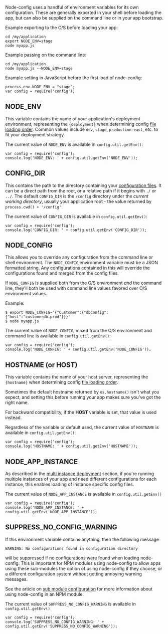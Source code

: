 Node-config uses a handful of environment variables for its own configuration.  These are generally exported in your shell before loading the app, but can also be supplied on the command line or in your app bootstrap.

Example exporting to the O/S before loading your app:
```
cd /my/application
export NODE_ENV=stage
node myapp.js
```

Example passing on the command line:
```
cd /my/application
node myapp.js --NODE_ENV=stage
```

Example setting in JavaScript before the first load of node-config:
```
process.env.NODE_ENV = "stage";
var config = require('config');
```

## NODE_ENV

This variable contains the name of your application's deployment environment, representing the ```{deployment}``` when determining config [file loading order](https://github.com/lorenwest/node-config/wiki/Configuration-Files#file-load-order).  Common values include ```dev```, ```stage```, ```production-east```, etc. to fit your deployment strategy.

The current value of ```NODE_ENV``` is available in ```config.util.getEnv()```:
```
var config = require('config');
console.log('NODE_ENV: ' + config.util.getEnv('NODE_ENV'));
```

## CONFIG_DIR

This contains the path to the directory containing your [configuration files](https://github.com/lorenwest/node-config/wiki/Configuration-Files).  It can be a direct path from the root, or a relative path if it begins with ```./``` or ```../```.  The default ```CONFIG_DIR``` is the ```/config``` directory under the *current working directory*, usually your application root - the value returned by ```process.cwd() + '/config'```.

The current value of ```CONFIG_DIR``` is available in ```config.util.getEnv()```:
```
var config = require('config');
console.log('CONFIG_DIR: ' + config.util.getEnv('CONFIG_DIR'));
```

## NODE_CONFIG

This allows you to override any configuration from the command line or shell environment.  The ```NODE_CONFIG``` environment variable must be a JSON formatted string.  Any configurations contained in this will override the configurations found and merged from the config files.

If ```NODE_CONFIG``` is supplied both from the O/S environment _and_ the command line, they'll both be used with command line values favored over O/S environment values.  

Example:

```
$ export NODE_CONFIG='{"Customer":{"dbConfig":{"host":"customerdb.prod"}}}'
$ node myapp.js
```

The current value of ```NODE_CONFIG```, mixed from the O/S environment and command line is available in ```config.util.getEnv()```:
```
var config = require('config');
console.log('NODE_CONFIG: ' + config.util.getEnv('NODE_CONFIG'));
```

## HOSTNAME (or HOST)

This variable contains the name of your host server, representing the ```{hostname}``` when determining config [file loading order](https://github.com/lorenwest/node-config/wiki/Configuration-Files#file-load-order). 

Sometimes the default hostname returned by ```os.hostname()``` isn't what you expect, and setting this before running your app makes sure you've got the right name.

For backward compatibility, if the **HOST** variable is set, that value is used instead.

Regardless of the variable or default used, the current value of ```HOSTNAME``` is available in ```config.util.getEnv()```:

```
var config = require('config');
console.log('HOSTNAME: ' + config.util.getEnv('HOSTNAME'));
```

## NODE_APP_INSTANCE

As described in the [multi instance deployment](https://github.com/lorenwest/node-config/wiki/Multiple-Node-Instances) section, if you're running multiple instances of your app and need different configurations for each instance, this enables loading of instance specific config files.

The current value of ```NODE_APP_INSTANCE``` is available in ```config.util.getEnv()```

```
var config = require('config');
console.log('NODE_APP_INSTANCE: ' + config.util.getEnv('NODE_APP_INSTANCE'));
```

## SUPPRESS_NO_CONFIG_WARNING

If this environment variable contains anything, then the following message
```
WARNING: No configurations found in configuration directory
```
will be suppressed if no configurations were found when loading node-config.  This is important for NPM modules using node-config to allow apps using these sub-modules the option of using node-config if they choose, or a different configuration system without getting annoying warning messages.

See the article on [sub module configuration](https://github.com/lorenwest/node-config/wiki/Sub-Module-Configuration) for more information about using node-config in an NPM module.

The current value of ```SUPPRESS_NO_CONFIG_WARNING``` is available in ```config.util.getEnv()```

```
var config = require('config');
console.log('SUPPRESS_NO_CONFIG_WARNING: ' + config.util.getEnv('SUPPRESS_NO_CONFIG_WARNING'));
```